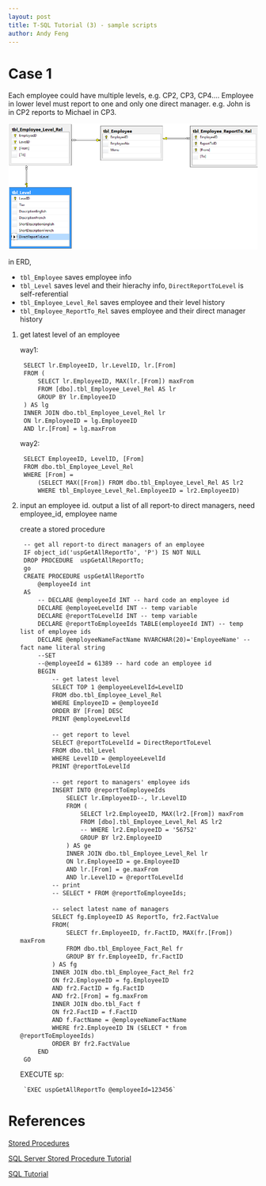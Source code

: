 ```yaml
---
layout: post
title: T-SQL Tutorial (3) - sample scripts
author: Andy Feng
---
```


# Case 1 #
Each employee could have multiple levels, e.g. CP2, CP3, CP4.... Employee in lower level must report to one and only one  direct manager. e.g. John is in CP2 reports to Michael in CP3. 

![](/images/posts/20180810-sql-7.png)

in ERD, 

- `tbl_Employee` saves employee info
- `tbl_Level` saves level and their hierachy info, `DirectReportToLevel` is self-referential
- `tbl_Employee_Level_Rel` saves employee and their level history
- `tbl_Employee_ReportTo_Rel` saves employee and their direct manager history
>

1. get latest level of an employee

	way1:
	
		SELECT lr.EmployeeID, lr.LevelID, lr.[From]
		FROM (
			SELECT lr.EmployeeID, MAX(lr.[From]) maxFrom
			FROM [dbo].tbl_Employee_Level_Rel AS lr
			GROUP BY lr.EmployeeID	 
		) AS lg 
		INNER JOIN dbo.tbl_Employee_Level_Rel lr 
		ON lr.EmployeeID = lg.EmployeeID 
		AND lr.[From] = lg.maxFrom
	
	way2:
	
		SELECT EmployeeID, LevelID, [From]
		FROM dbo.tbl_Employee_Level_Rel
		WHERE [From] = 
			(SELECT MAX([From]) FROM dbo.tbl_Employee_Level_Rel AS lr2 
			WHERE tbl_Employee_Level_Rel.EmployeeID = lr2.EmployeeID)

1. input an employee id. output a list of all report-to direct managers, need employee_id, employee name

	create a stored procedure

		-- get all report-to direct managers of an employee
		IF object_id('uspGetAllReportTo', 'P') IS NOT NULL
		DROP PROCEDURE  uspGetAllReportTo;
		go
		CREATE PROCEDURE uspGetAllReportTo
			@employeeId int
		AS 
			-- DECLARE @employeeId INT -- hard code an employee id
			DECLARE @employeeLevelId INT -- temp variable
			DECLARE @reportToLevelId INT -- temp variable
			DECLARE @reportToEmployeeIds TABLE(employeeId INT) -- temp list of employee ids
			DECLARE @employeeNameFactName NVARCHAR(20)='EmployeeName' -- fact name literal string
			--SET
			--@employeeId = 61389 -- hard code an employee id
			BEGIN
				-- get latest level
				SELECT TOP 1 @employeeLevelId=LevelID
				FROM dbo.tbl_Employee_Level_Rel 
				WHERE EmployeeID = @employeeId
				ORDER BY [From] DESC	
				PRINT @employeeLevelId
		
				-- get report to level
				SELECT @reportToLevelId = DirectReportToLevel 
				FROM dbo.tbl_Level
				WHERE LevelID = @employeeLevelId
				PRINT @reportToLevelId
		
				-- get report to managers' employee ids
				INSERT INTO @reportToEmployeeIds
					SELECT lr.EmployeeID--, lr.LevelID
					FROM (
						SELECT lr2.EmployeeID, MAX(lr2.[From]) maxFrom
						FROM [dbo].tbl_Employee_Level_Rel AS lr2
						-- WHERE lr2.EmployeeID = '56752'
						GROUP BY lr2.EmployeeID
					) AS ge 
					INNER JOIN dbo.tbl_Employee_Level_Rel lr 
					ON lr.EmployeeID = ge.EmployeeID 
					AND lr.[From] = ge.maxFrom
					AND lr.LevelID = @reportToLevelId
				-- print
				-- SELECT * FROM @reportToEmployeeIds;
		
				-- select latest name of managers
				SELECT fg.EmployeeID AS ReportTo, fr2.FactValue
				FROM(
					SELECT fr.EmployeeID, fr.FactID, MAX(fr.[From]) maxFrom
					FROM dbo.tbl_Employee_Fact_Rel fr	
					GROUP BY fr.EmployeeID, fr.FactID
				) AS fg
				INNER JOIN dbo.tbl_Employee_Fact_Rel fr2
				ON fr2.EmployeeID = fg.EmployeeID
				AND fr2.FactID = fg.FactID
				AND	fr2.[From] = fg.maxFrom
				INNER JOIN dbo.tbl_Fact f
				ON fr2.FactID = f.FactID
				AND f.FactName = @employeeNameFactName
				WHERE fr2.EmployeeID IN (SELECT * from @reportToEmployeeIds)
				ORDER BY fr2.FactValue
			END
		GO
	
	EXECUTE sp:

		`EXEC uspGetAllReportTo @employeeId=123456`

# References #
[Stored Procedures](https://docs.microsoft.com/en-us/sql/relational-databases/stored-procedures/stored-procedures-database-engine?view=sql-server-2017)

[SQL Server Stored Procedure Tutorial](https://www.mssqltips.com/sqlservertutorial/160/sql-server-stored-procedure-tutorial/)

[SQL Tutorial](https://www.techonthenet.com/sql/index.php)